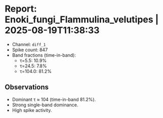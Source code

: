 # Report: Enoki_fungi_Flammulina_velutipes | 2025-08-19T11:38:33

- Channel: `diff_1`
- Spike count: 847
- Band fractions (time-in-band):
  - τ=5.5: 10.9%
  - τ=24.5: 7.8%
  - τ=104.0: 81.2%

## Observations
- Dominant τ ≈ 104 (time-in-band 81.2%).
- Strong single-band dominance.
- High spike activity.
